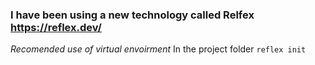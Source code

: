 ### I have been using a new technology called Relfex https://reflex.dev/

*Recomended use of virtual envoirment*
In the project folder `reflex init`
